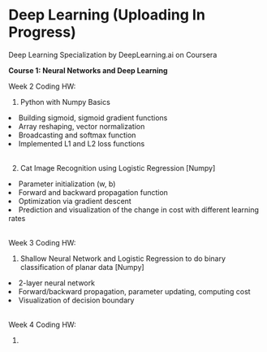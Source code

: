 # Deep Learning (Uploading In Progress)
Deep Learning Specialization by DeepLearning.ai on Coursera

<b> Course 1: Neural Networks and Deep Learning </b>

Week 2 Coding HW:

1) Python with Numpy Basics

<li> Building sigmoid, sigmoid gradient functions </li>
<li> Array reshaping, vector normalization </li>
<li> Broadcasting and softmax function </li>
<li> Implemented L1 and L2 loss functions </li>

<br>

2) Cat Image Recognition using Logistic Regression [Numpy]

<li> Parameter initialization (w, b) </li>
<li> Forward and backward propagation function </li>
<li> Optimization via gradient descent </li>
<li> Prediction and visualization of the change in cost with different learning rates </li>

<br>

Week 3 Coding HW:

1) Shallow Neural Network and Logistic Regression to do binary classification of planar data [Numpy]

<li> 2-layer neural network </li>
<li> Forward/backward propagation, parameter updating, computing cost </li>
<li> Visualization of decision boundary </li>

<br>

Week 4 Coding HW:

1)







